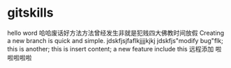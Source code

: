 # gitskills
hello word
哈哈废话好方法方法曾经发生非就是犯贱四大佛教时间放假
Creating a new branch is quick and simple.
jdskfjsjfaflkjjjjkjkj
jdskfjs"modify bug"flk;
this is another;
this is insert content;
a new feature include this
远程添加
啦啦啦啦啦